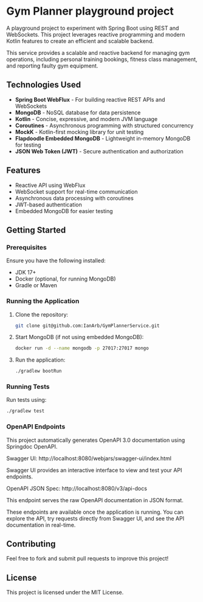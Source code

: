 # Gym Planner playground project

A playground project to experiment with Spring Boot using REST and WebSockets. This project leverages reactive programming and modern Kotlin features to create an efficient and scalable backend.

This service provides a scalable and reactive backend for managing gym operations, including personal training bookings, fitness class management, and reporting faulty gym equipment.

## Technologies Used

- **Spring Boot WebFlux** - For building reactive REST APIs and WebSockets
- **MongoDB** - NoSQL database for data persistence
- **Kotlin** - Concise, expressive, and modern JVM language
- **Coroutines** - Asynchronous programming with structured concurrency
- **MockK** - Kotlin-first mocking library for unit testing
- **Flapdoodle Embedded MongoDB** - Lightweight in-memory MongoDB for testing
- **JSON Web Token (JWT)** - Secure authentication and authorization

## Features

- Reactive API using WebFlux
- WebSocket support for real-time communication
- Asynchronous data processing with coroutines
- JWT-based authentication
- Embedded MongoDB for easier testing

## Getting Started

### Prerequisites

Ensure you have the following installed:

- JDK 17+
- Docker (optional, for running MongoDB)
- Gradle or Maven

### Running the Application

1. Clone the repository:
   ```sh
   git clone git@github.com:IanArb/GymPlannerService.git
   ```
2. Start MongoDB (if not using embedded MongoDB):
   ```sh
   docker run -d --name mongodb -p 27017:27017 mongo
   ```
3. Run the application:
   ```sh
   ./gradlew bootRun
   ```

### Running Tests

Run tests using:
```sh
./gradlew test
```

### OpenAPI Endpoints

This project automatically generates OpenAPI 3.0 documentation using Springdoc OpenAPI.

Swagger UI: http://localhost:8080/webjars/swagger-ui/index.html

Swagger UI provides an interactive interface to view and test your API endpoints.

OpenAPI JSON Spec: http://localhost:8080/v3/api-docs

This endpoint serves the raw OpenAPI documentation in JSON format.

These endpoints are available once the application is running. You can explore the API, try requests directly from Swagger UI, and see the API documentation in real-time.

## Contributing

Feel free to fork and submit pull requests to improve this project!

## License

This project is licensed under the MIT License.

